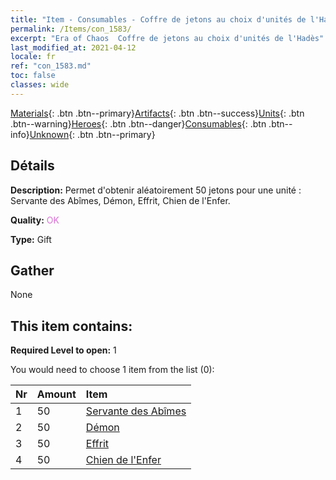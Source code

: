 ```yaml
---
title: "Item - Consumables - Coffre de jetons au choix d'unités de l'Hadès"
permalink: /Items/con_1583/
excerpt: "Era of Chaos  Coffre de jetons au choix d'unités de l'Hadès"
last_modified_at: 2021-04-12
locale: fr
ref: "con_1583.md"
toc: false
classes: wide
---
```

 [Materials](/fr/Items/){: .btn .btn--primary}[Artifacts](/fr/Items/Artifacts/){: .btn .btn--success}[Units](/fr/Items/Units/){: .btn .btn--warning}[Heroes](/fr/Items/Heroes/){: .btn .btn--danger}[Consumables](/fr/Items/Consumables/){: .btn .btn--info}[Unknown](/fr/Items/Unknown/){: .btn .btn--primary}

## Détails
 **Description:** Permet d'obtenir aléatoirement 50 jetons pour une unité : Servante des Abîmes, Démon, Effrit, Chien de l'Enfer.

 **Quality:** <span style="color: #DA70D6">OK</span>

 **Type:** Gift

## Gather

  None

## This item contains:

 **Required Level to open:** 1

 You would need to choose 1 item from the list (0):

  | Nr | Amount |     Item    |
  |:---|:-------|:------------|
  | 1 | 50 | [Servante des Abîmes](/fr/Items/unt_230/) | 
  | 2 | 50 | [Démon](/fr/Items/unt_229/) | 
  | 3 | 50 | [Effrit](/fr/Items/unt_231/) | 
  | 4 | 50 | [Chien de l'Enfer](/fr/Items/unt_228/) | 
